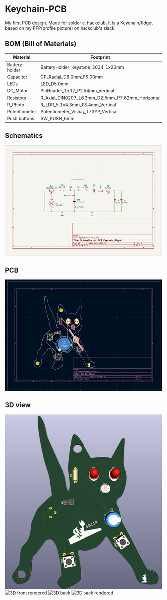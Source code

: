# Keychain-PCB
My first PCB design. Made for solder at hackclub.
It is a Keychain/fidget based on my PFP(profile picture) on hackclub's slack.
## BOM (Bill of Materials)
| Material        | Footprint                                  | Quantity |
|-----------------|--------------------------------------------|----------|
| Battery holder  | BatteryHolder_Keystone_3034_1x20mm         | 1        |
| Capacitor       | CP_Radial_D8.0mm_P5.00mm                   | 1        |
| LEDs            | LED_D5.0mm                                 | 2        |
| DC_Motor        | PinHeader_1x02_P2.54mm_Vertical            | 1        |
| Resistors       | R_Axial_DIN0207_L6.3mm_D2.5mm_P7.62mm_Horizontal | 2        |
| R_Photo         | R_LDR_5.1x4.3mm_P3.4mm_Vertical            | 1        |
| Potentiometer   | Potentiometer_Vishay_T73YP_Vertical        | 1        |
| Push buttons    | SW_PUSH_6mm                                | 2        |

## Schematics
![Sch](images/Sch.png)
## PCB
![PCB](images/PCB.png)
## 3D view
![3D front](images/3Dfront.png)
![3D front rendered](https://github.com/user-attachments/assets/0a29d679-082e-4a85-9a4b-677e5d8f9174)
![3D back](https://github.com/user-attachments/assets/0a29d679-082e-4a85-9a4b-677e5d8f9174)
![3D back rendered](https://github.com/user-attachments/assets/0a29d679-082e-4a85-9a4b-677e5d8f9174)
